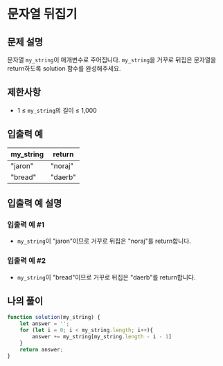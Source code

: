 # 문자열 뒤집기

## 문제 설명
문자열 `my_string`이 매개변수로 주어집니다. `my_string`을 거꾸로 뒤집은 문자열을 return하도록 solution 함수를 완성해주세요.

## 제한사항
- 1 ≤ `my_string`의 길이 ≤ 1,000

## 입출력 예
|my_string|return|
|-----|-----|
|"jaron"|"noraj"|
|"bread"|"daerb"|

## 입출력 예 설명

### 입출력 예 #1
- `my_string`이 "jaron"이므로 거꾸로 뒤집은 "noraj"를 return합니다.

### 입출력 예 #2
- `my_string`이 "bread"이므로 거꾸로 뒤집은 "daerb"를 return합니다.

## 나의 풀이
```js
function solution(my_string) {
    let answer = '';
    for (let i = 0; i < my_string.length; i++){
        answer += my_string[my_string.length - i - 1]
    }
    return answer;
}
```

